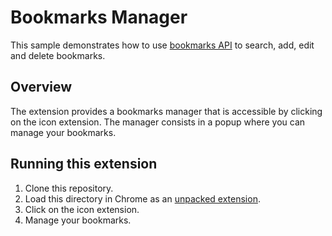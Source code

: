 # Bookmarks Manager

This sample demonstrates how to use [bookmarks API](https://developer.chrome.com/docs/extensions/reference/api/bookmarks) to search, add, edit and delete bookmarks.

## Overview

The extension provides a bookmarks manager that is accessible by clicking on the icon extension.
The manager consists in a popup where you can manage your bookmarks.

## Running this extension

1. Clone this repository.
2. Load this directory in Chrome as an [unpacked extension](https://developer.chrome.com/docs/extensions/mv3/getstarted/development-basics/#load-unpacked).
3. Click on the icon extension.
4. Manage your bookmarks.